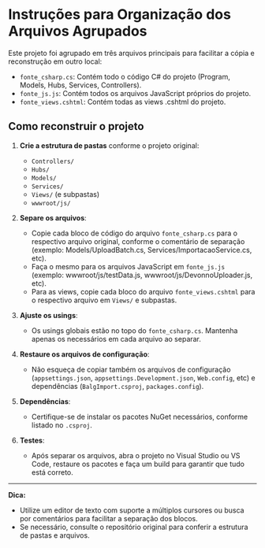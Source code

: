 # Instruções para Organização dos Arquivos Agrupados

Este projeto foi agrupado em três arquivos principais para facilitar a cópia e reconstrução em outro local:

- `fonte_csharp.cs`: Contém todo o código C# do projeto (Program, Models, Hubs, Services, Controllers).
- `fonte_js.js`: Contém todos os arquivos JavaScript próprios do projeto.
- `fonte_views.cshtml`: Contém todas as views .cshtml do projeto.

## Como reconstruir o projeto

1. **Crie a estrutura de pastas** conforme o projeto original:
   - `Controllers/`
   - `Hubs/`
   - `Models/`
   - `Services/`
   - `Views/` (e subpastas)
   - `wwwroot/js/`

2. **Separe os arquivos**:
   - Copie cada bloco de código do arquivo `fonte_csharp.cs` para o respectivo arquivo original, conforme o comentário de separação (exemplo: Models/UploadBatch.cs, Services/ImportacaoService.cs, etc).
   - Faça o mesmo para os arquivos JavaScript em `fonte_js.js` (exemplo: wwwroot/js/testData.js, wwwroot/js/DevonnoUploader.js, etc).
   - Para as views, copie cada bloco do arquivo `fonte_views.cshtml` para o respectivo arquivo em `Views/` e subpastas.

3. **Ajuste os usings**:
   - Os usings globais estão no topo do `fonte_csharp.cs`. Mantenha apenas os necessários em cada arquivo ao separar.

4. **Restaure os arquivos de configuração**:
   - Não esqueça de copiar também os arquivos de configuração (`appsettings.json`, `appsettings.Development.json`, `Web.config`, etc) e dependências (`BalgImport.csproj`, `packages.config`).

5. **Dependências**:
   - Certifique-se de instalar os pacotes NuGet necessários, conforme listado no `.csproj`.

6. **Testes**:
   - Após separar os arquivos, abra o projeto no Visual Studio ou VS Code, restaure os pacotes e faça um build para garantir que tudo está correto.

---

**Dica:**
- Utilize um editor de texto com suporte a múltiplos cursores ou busca por comentários para facilitar a separação dos blocos.
- Se necessário, consulte o repositório original para conferir a estrutura de pastas e arquivos. 